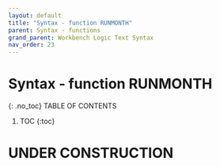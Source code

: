 ```yaml
---
layout: default
title: "Syntax - function RUNMONTH"
parent: Syntax - functions
grand_parent: Workbench Logic Text Syntax
nav_order: 23
---
```

# Syntax - function RUNMONTH
{: .no_toc}
TABLE OF CONTENTS 
1. TOC
{:toc}  
 
# UNDER CONSTRUCTION
